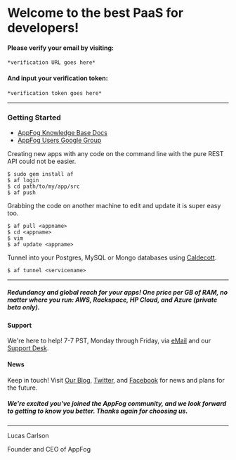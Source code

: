 # Welcome to the best PaaS for developers!
#### Please verify your email by visiting:
```
*verification URL goes here*
```
#### And input your verification token:
```
*verification token goes here*
```
* * *
### Getting Started
* [AppFog Knowledge Base Docs](https://docs.appfog.com)
* [AppFog Users Google Group](https://groups.google.com/forum/#!forum/appfog-users)

Creating new apps with any code on the command line with the pure REST API could not be easier.

    $ sudo gem install af
    $ af login
    $ cd path/to/my/app/src
    $ af push

Grabbing the code on another machine to edit and update it is super easy too.

    $ af pull <appname>
    $ cd <appname>
    $ vim
    $ af update <appname>

Tunnel into your Postgres, MySQL or Mongo databases using [Caldecott](https://rubygems.org/gems/caldecott).

    $ af tunnel <servicename>
* * *
##### Redundancy and global reach for your apps! One price per GB of RAM, no matter where you run: AWS, Rackspace, HP Cloud, and Azure (private beta only).

#### Support
We're here to help! 7-7 PST, Monday through Friday, via [eMail](mailto:support@appfog.com) and our [Support Desk](http://support.appfog.com).

#### News
Keep in touch! Visit [Our Blog](http://blog.appfog.com), [Twitter](https://twitter.com/@appfoghelp), and [Facebook](http://on.fb.me/Pg8ppT) for news and plans for the future.
##### We're excited you've joined the AppFog community, and we look forward to getting to know you better. Thanks again for choosing us.
* * *
Lucas Carlson

Founder and CEO of AppFog
